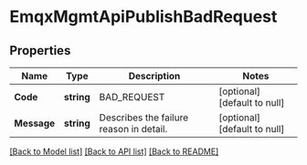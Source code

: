 # EmqxMgmtApiPublishBadRequest

## Properties
Name | Type | Description | Notes
------------ | ------------- | ------------- | -------------
**Code** | **string** | BAD_REQUEST | [optional] [default to null]
**Message** | **string** | Describes the failure reason in detail. | [optional] [default to null]

[[Back to Model list]](../README.md#documentation-for-models) [[Back to API list]](../README.md#documentation-for-api-endpoints) [[Back to README]](../README.md)

